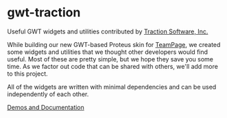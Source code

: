 gwt-traction
============

Useful GWT widgets and utilities contributed by [Traction Software, Inc.](http://tractionsoftware.com)

While building our new GWT-based Proteus skin for [TeamPage](http://tractionsoftware.com), we created some widgets and utilities that we thought other developers would find useful. Most of these are pretty simple, but we hope they save you some time. As we factor out code that can be shared with others, we'll add more to this project.

All of the widgets are written with minimal dependencies and can be used independently of each other.

[Demos and Documentation](http://tractionsoftware.github.io/gwt-traction/)
